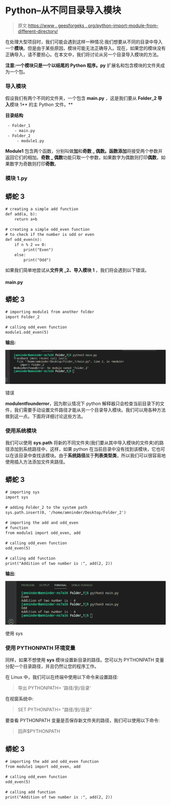 # Python–从不同目录导入模块

> 原文:[https://www . geesforgeks . org/python-import-module-from-different-directory/](https://www.geeksforgeeks.org/python-import-module-from-different-directory/)

在处理大型项目时，我们可能会遇到这样一种情况:我们想要从不同的目录中导入一个**模块**。但是由于某些原因，模块可能无法正确导入。现在，如果您的模块没有正确导入，请不要担心。在本文中，我们将讨论从另一个目录导入模块的方法。

**注意:**一个模块只是一个以**结尾的 Python 程序。py** 扩展名和包含模块的文件夹成为一个包。

### 导入模块

假设我们有两个不同的文件夹，一个包含 **main.py** ，这是我们要从 **Folder_2 导入**模块 1** 的主 Python 文件。**

**目录结构**

```
 - Folder_1
    - main.py
 - Folder_2
     - module1.py
```

**Module1** 包含两个函数，分别叫做**加**和**奇数 _ 偶数。**函数**添加**将接受两个参数并返回它们的相加。**奇数 _ 偶数**功能只取一个参数，如果数字为偶数则打印**偶数**，如果数字为奇数则打印**奇数**。

### **模块 1.py**

## 蟒蛇 3

```
# creating a simple add function
def add(a, b):
    return a+b

# creating a simple odd_even function
# to check if the number is odd or even
def odd_even(n):
    if n % 2 == 0:
        print("Even")
    else:
        print("Odd")
```

如果我们简单地尝试从**文件夹 _2、**导入**模块 1** ，我们将会遇到以下错误。

#### **main.py**

## 蟒蛇 3

```
# importing module1 from another folder
import Folder_2

# calling odd_even function
module1.odd_even(5)
```

**输出:**

![](img/bcd4a4d90e2721055468a36b27189c43.png)

错误

**modulentfounderror**，因为默认情况下 python 解释器只会检查当前目录下的文件，我们需要手动设置文件路径才能从另一个目录导入模块。我们可以用各种方法做到这一点。下面将详细讨论这些方法。

### **使用系统模块**

我们可以使用 **sys.path** 将新的不同文件夹(我们要从其中导入模块的文件夹)的路径添加到系统路径中，这样，如果 python 在当前目录中没有找到该模块，它也可以在该目录中查找该模块。由于**系统路径**属于**列表类型类**，所以我们可以很容易地使用插入方法添加文件夹路径。

## 蟒蛇 3

```
# importing sys
import sys

# adding Folder_2 to the system path
sys.path.insert(0, '/home/amninder/Desktop/Folder_2')

# importing the add and odd_even 
# function
from module1 import odd_even, add

# calling odd_even function
odd_even(5)

# calling add function
print("Addition of two number is :", add(2, 2))
```

**输出**:

![](img/16151548bc622dab39bd9eeb993a3051.png)

使用 sys

### **使用 PYTHONPATH** **环境变量**

同样，如果不想使用 **sys** 模块设置新目录的路径。您可以为 PYTHONPATH 变量分配一个目录路径，并且仍然让您的程序工作。

在 Linux 中，我们可以在终端中使用以下命令来设置路径:

> 导出 PYTHONPATH= '路径/到/目录'

在视窗系统中:

> SET PYTHONPATH= "路径/到/目录"

要查看 PYTHONPATH 变量是否保存新文件夹的路径，我们可以使用以下命令:

> 回声$PYTHONPATH

## 蟒蛇 3

```
# importing the add and odd_even function
from module1 import odd_even, add

# calling odd_even function
odd_even(5)

# calling add function
print("Addition of two number is :", add(2, 2))
```